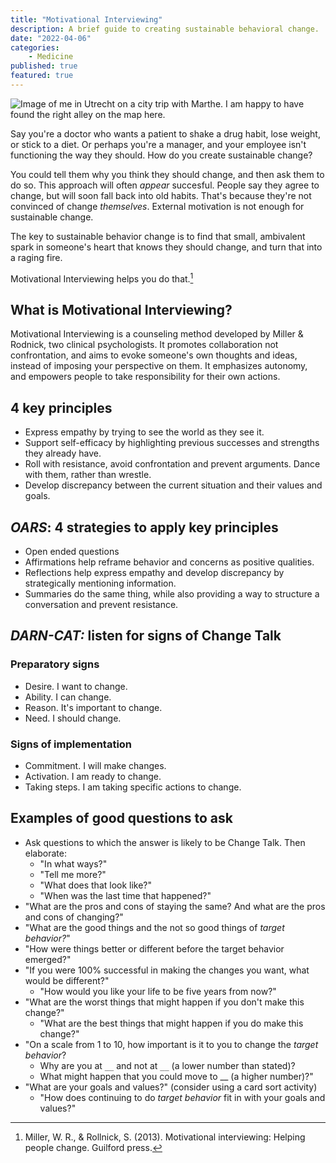 ```yaml
---
title: "Motivational Interviewing"
description: A brief guide to creating sustainable behavioral change.
date: "2022-04-06"
categories:
    - Medicine
published: true
featured: true
---
```


![Image of me in Utrecht on a city trip with Marthe. I am happy to have found the right alley on the map here.](/avatar3.webp)

Say you're a doctor who wants a patient to shake a drug habit, lose weight, or stick to a diet. Or perhaps you're a manager, and your employee isn't functioning the way they should. How do you create sustainable change?

You could tell them why you think they should change, and then ask them to do so. This approach will often *appear* succesful. People say they agree to change, but will soon fall back into old habits. That's because they're not convinced of change *themselves*. External motivation is not enough for sustainable change.

The key to sustainable behavior change is to find that small, ambivalent spark in someone's heart that knows they should change, and turn that into a raging fire. 

Motivational Interviewing helps you do that.[^1]

## What is Motivational Interviewing?
Motivational Interviewing is a counseling method developed by Miller & Rodnick, two clinical psychologists. It promotes collaboration not confrontation, and aims to evoke someone's own thoughts and ideas, instead of imposing your perspective on them. It emphasizes autonomy, and empowers people to take responsibility for their own actions. 

## 4 key principles
- Express empathy by trying to see the world as they see it.
- Support self-efficacy by highlighting previous successes and strengths they already have. 
- Roll with resistance, avoid confrontation and prevent arguments. Dance with them, rather than wrestle. 
- Develop discrepancy between the current situation and their values and goals. 

## *OARS*: 4 strategies to apply key principles
- Open ended questions
- Affirmations help reframe behavior and concerns as positive qualities.
- Reflections help express empathy and develop discrepancy by strategically mentioning information.
- Summaries do the same thing, while also providing a way to structure a conversation and prevent resistance. 

## *DARN-CAT:* listen for signs of Change Talk
### Preparatory signs
- Desire. I want to change.
- Ability. I can change.
- Reason. It's important to change.
- Need. I should change. 

### Signs of implementation
- Commitment. I will make changes.
- Activation. I am ready to change.
- Taking steps. I am taking specific actions to change.

## Examples of good questions to ask
- Ask questions to which the answer is likely to be Change Talk. Then elaborate:
	- "In what ways?" 
	- "Tell me more?" 
	- "What does that look like?" 
	- "When was the last time that happened?"
- "What are the pros and cons of staying the same? And what are the pros and cons of changing?"
- "What are the good things and the not so good things of *target behavior?*" 
- "How were things better or different before the target behavior emerged?"
- "If you were 100% successful in making the changes you want, what would be different?" 
	- "How would you like your life to be five years from now?"
- "What are the worst things that might happen if you don't make this change?" 
	- "What are the best things that might happen if you do make this change?"
- "On a scale from 1 to 10, how important is it to you to change the *target behavior*? 
	- Why are you at `__` and not at `__` (a lower number than stated)? 
	- What might happen that you could move to __ (a higher number)?"
- "What are your goals and values?" (consider using a card sort activity)
	- "How does continuing to do *target behavior* fit in with your goals and values?"

[^1]: Miller, W. R., & Rollnick, S. (2013). Motivational interviewing: Helping people change. Guilford press.